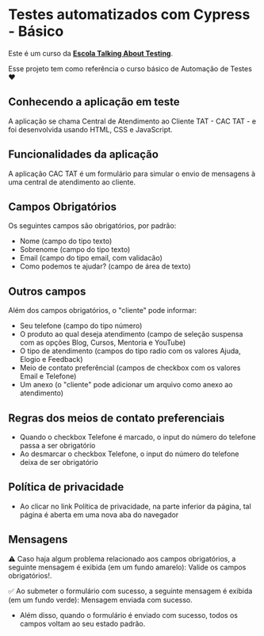 # Testes automatizados com Cypress - Básico

Este é um curso da [**Escola Talking About Testing**](https://udemy.com/user/walmyr).

Esse projeto tem como referência o curso básico de Automação de Testes ❤️

## Conhecendo a aplicação em teste

A aplicação se chama Central de Atendimento ao Cliente TAT - CAC TAT - e foi desenvolvida usando HTML, CSS e JavaScript.

## Funcionalidades da aplicação

A aplicação CAC TAT é um formulário para simular o envio de mensagens à uma central de atendimento ao cliente.

## Campos Obrigatórios

Os seguintes campos são obrigatórios, por padrão:

- Nome (campo do tipo texto)
- Sobrenome (campo do tipo texto)
- Email (campo do tipo email, com validacão)
- Como podemos te ajudar? (campo de área de texto)

## Outros campos

Além dos campos obrigatórios, o "cliente" pode informar:

- Seu telefone (campo do tipo número)
- O produto ao qual deseja atendimento (campo de seleção suspensa com as opções Blog, Cursos, Mentoria e YouTube)
- O tipo de atendimento (campos do tipo radio com os valores Ajuda, Elogio e Feedback)
- Meio de contato preferêncial (campos de checkbox com os valores Email e Telefone)
- Um anexo (o "cliente" pode adicionar um arquivo como anexo ao atendimento)

## Regras dos meios de contato preferenciais

- Quando o checkbox Telefone é marcado, o input do número do telefone passa a ser obrigatório
- Ao desmarcar o checkbox Telefone, o input do número do telefone deixa de ser obrigatório

## Política de privacidade

- Ao clicar no link Política de privacidade, na parte inferior da página, tal página é aberta em uma nova aba do navegador

## Mensagens

⚠️ Caso haja algum problema relacionado aos campos obrigatórios, a seguinte mensagem é exibida (em um fundo amarelo): Valide os campos obrigatórios!.

✅ Ao submeter o formulário com sucesso, a seguinte mensagem é exibida (em um fundo verde): Mensagem enviada com sucesso.
- Além disso, quando o formulário é enviado com sucesso, todos os campos voltam ao seu estado padrão.


